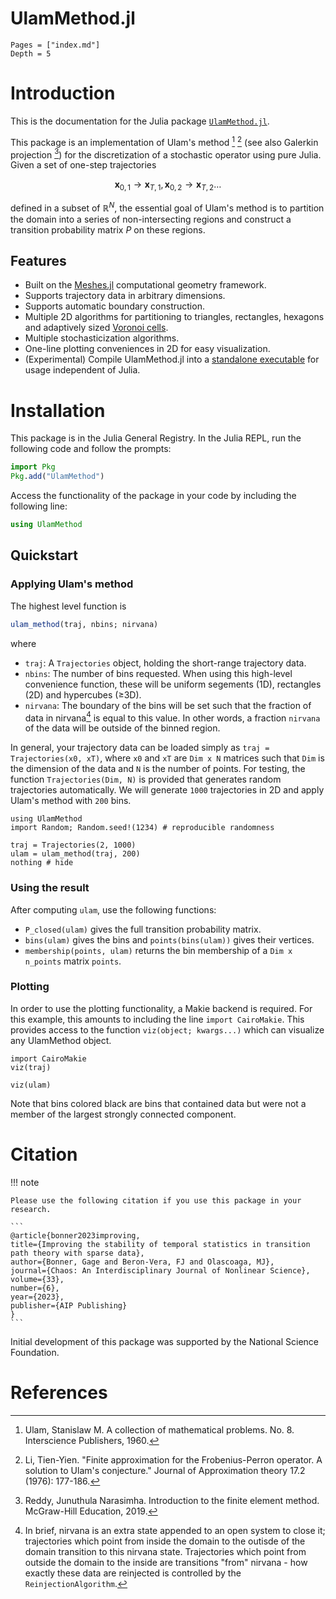 # UlamMethod.jl

```@contents
Pages = ["index.md"]
Depth = 5
```

# Introduction

This is the documentation for the Julia package [`UlamMethod.jl`](https://github.com/70Gage70/UlamMethod.jl).

This package is an implementation of Ulam's method [^1] [^2] (see also Galerkin projection [^3]) for the discretization of a stochastic operator using pure Julia. Given a set of one-step trajectories 
```math
\mathbf{x}_{0, 1} \to  \mathbf{x}_{T, 1}, \mathbf{x}_{0, 2} \to  \mathbf{x}_{T, 2} \dots
```
defined in a subset of $\mathbb{R}^N$, the essential goal of Ulam's method is to partition the domain into a series of non-intersecting regions and construct a transition probability matrix $P$ on these regions.  

## Features
- Built on the [Meshes.jl](https://github.com/JuliaGeometry/Meshes.jl) computational geometry framework.
- Supports trajectory data in arbitrary dimensions.
- Supports automatic boundary construction.
- Multiple 2D algorithms for partitioning to triangles, rectangles, hexagons and adaptively sized [Voronoi cells](https://en.wikipedia.org/wiki/Voronoi_diagram).
- Multiple stochasticization algorithms.
- One-line plotting conveniences in 2D for easy visualization.
- (Experimental) Compile UlamMethod.jl into a [standalone executable](app) for usage independent of Julia.

# Installation

This package is in the Julia General Registry. In the Julia REPL, run the following code and follow the prompts:

```julia
import Pkg
Pkg.add("UlamMethod")
```

Access the functionality of the package in your code by including the following line:

```julia
using UlamMethod
```

## Quickstart

### Applying Ulam's method

The highest level function is 
```julia
ulam_method(traj, nbins; nirvana)
``` 
where

- `traj`: A `Trajectories` object, holding the short-range trajectory data.
- `nbins`: The number of bins requested. When using this high-level convenience function, these will be uniform segements (1D), rectangles (2D) and hypercubes (≥3D).
- `nirvana`: The boundary of the bins will be set such that the fraction of data in nirvana[^4] is equal to this value. In other words, a fraction `nirvana` of the data will be outside of the binned region.

In general, your trajectory data can be loaded simply as `traj = Trajectories(x0, xT)`, where `x0` and `xT` are `Dim x N` matrices such that `Dim` is the dimension of the data and `N` is the number of points. For testing, the function `Trajectories(Dim, N)` is provided that generates random trajectories automatically. We will generate `1000` trajectories in 2D and apply Ulam's method with `200` bins.

```@example 1
using UlamMethod
import Random; Random.seed!(1234) # reproducible randomness

traj = Trajectories(2, 1000)
ulam = ulam_method(traj, 200)
nothing # hide
```

### Using the result

After computing `ulam`, use the following functions:

- `P_closed(ulam)` gives the full transition probability matrix.
-  `bins(ulam)` gives the bins and `points(bins(ulam))` gives their vertices.
- `membership(points, ulam)` returns the bin membership of a `Dim x n_points` matrix `points`. 

### Plotting

In order to use the plotting functionality, a Makie backend is required. For this example, this amounts to including the line `import CairoMakie`. This provides access to the function `viz(object; kwargs...)` which can visualize any UlamMethod object.

```@example 1
import CairoMakie
viz(traj)
```

```@example 1
viz(ulam)
```

Note that bins colored black are bins that contained data but were not a member of the largest strongly connected component.

# Citation

!!! note

    Please use the following citation if you use this package in your research.

    ```
    @article{bonner2023improving,
    title={Improving the stability of temporal statistics in transition path theory with sparse data},
    author={Bonner, Gage and Beron-Vera, FJ and Olascoaga, MJ},
    journal={Chaos: An Interdisciplinary Journal of Nonlinear Science},
    volume={33},
    number={6},
    year={2023},
    publisher={AIP Publishing}
    }
    ```

Initial development of this package was supported by the National Science Foundation.

# References

[^1]: Ulam, Stanislaw M. A collection of mathematical problems. No. 8. Interscience Publishers, 1960.

[^2]: Li, Tien-Yien. "Finite approximation for the Frobenius-Perron operator. A solution to Ulam's conjecture." Journal of Approximation theory 17.2 (1976): 177-186.

[^3]: Reddy, Junuthula Narasimha. Introduction to the finite element method. McGraw-Hill Education, 2019.

[^4]: In brief, nirvana is an extra state appended to an open system to close it; trajectories which point from inside the domain to the outisde of the domain transition to this nirvana state. Trajectories which point from outside the domain to the inside are transitions "from" nirvana - how exactly these data are reinjected is controlled by the `ReinjectionAlgorithm`.

